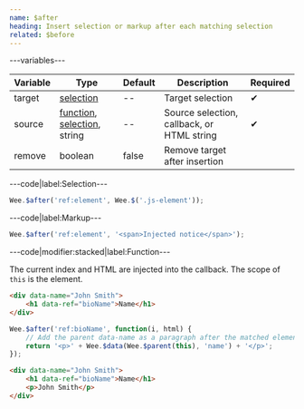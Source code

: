 ```yaml
---
name: $after
heading: Insert selection or markup after each matching selection
related: $before
---
```


---variables---

| Variable | Type | Default | Description | Required |
| -- | -- | -- | -- | -- |
| target | [selection](/script#selection) | -- | Target selection | ✔ |
| source | [function](/script/#functions), [selection](/script#selection), string | -- | Source selection, callback, or HTML string | ✔ |
| remove | boolean | false | Remove target after insertion ||

---code|label:Selection---

```javascript
Wee.$after('ref:element', Wee.$('.js-element'));
```

---code|label:Markup---

```javascript
Wee.$after('ref:element', '<span>Injected notice</span>');
```

---code|modifier:stacked|label:Function---

The current index and HTML are injected into the callback. The scope of ```this``` is the element.

```html
<div data-name="John Smith">
	<h1 data-ref="bioName">Name</h1>
</div>
```

```javascript
Wee.$after('ref:bioName', function(i, html) {
	// Add the parent data-name as a paragraph after the matched element
	return '<p>' + Wee.$data(Wee.$parent(this), 'name') + '</p>';
});
```

```html
<div data-name="John Smith">
	<h1 data-ref="bioName">Name</h1>
	<p>John Smith</p>
</div>
```